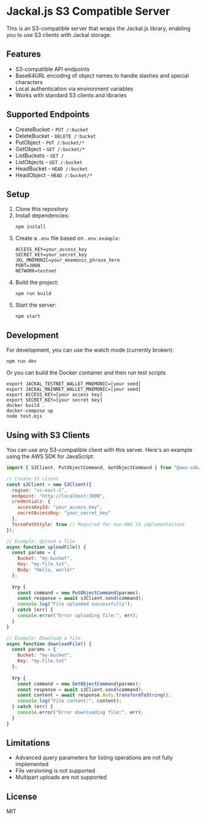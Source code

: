 # Jackal.js S3 Compatible Server

This is an S3-compatible server that wraps the Jackal.js library, enabling you to use S3 clients with Jackal storage.

## Features

- S3-compatible API endpoints
- Base64URL encoding of object names to handle slashes and special characters
- Local authentication via environment variables
- Works with standard S3 clients and libraries

## Supported Endpoints

- CreateBucket - `PUT /:bucket`
- DeleteBucket - `DELETE /:bucket`
- PutObject - `PUT /:bucket/*`
- GetObject - `GET /:bucket/*`
- ListBuckets - `GET /`
- ListObjects - `GET /:bucket`
- HeadBucket - `HEAD /:bucket`
- HeadObject - `HEAD /:bucket/*`

## Setup

1. Clone this repository
2. Install dependencies:
   ```
   npm install
   ```
3. Create a `.env` file based on `.env.example`:
   ```
   ACCESS_KEY=your_access_key
   SECRET_KEY=your_secret_key
   JKL_MNEMONIC=your_mnemonic_phrase_here
   PORT=3000
   NETWORK=testnet
   ```
4. Build the project:
   ```
   npm run build
   ```
5. Start the server:
   ```
   npm start
   ```

## Development

For development, you can use the watch mode (currently broken):

```
npm run dev
```

Or you can build the Docker container and then run test scripts
```
export JACKAL_TESTNET_WALLET_MNEMONIC=[your seed]
export JACKAL_MAINNET_WALLET_MNEMONIC=[your seed]
export ACCESS_KEY=[your access key]
export SECRET_KEY=[your secret key]
docker build .
docker-compose up
node test.mjs
```

## Using with S3 Clients

You can use any S3-compatible client with this server. Here's an example using the AWS SDK for JavaScript:

```javascript
import { S3Client, PutObjectCommand, GetObjectCommand } from "@aws-sdk/client-s3";

// Create S3 client
const s3Client = new S3Client({
  region: "us-east-1",
  endpoint: "http://localhost:3000",
  credentials: {
    accessKeyId: "your_access_key",
    secretAccessKey: "your_secret_key"
  },
  forcePathStyle: true // Required for non-AWS S3 implementations
});

// Example: Upload a file
async function uploadFile() {
  const params = {
    Bucket: "my-bucket",
    Key: "my-file.txt",
    Body: "Hello, world!"
  };
  
  try {
    const command = new PutObjectCommand(params);
    const response = await s3Client.send(command);
    console.log("File uploaded successfully");
  } catch (err) {
    console.error("Error uploading file:", err);
  }
}

// Example: Download a file
async function downloadFile() {
  const params = {
    Bucket: "my-bucket",
    Key: "my-file.txt"
  };
  
  try {
    const command = new GetObjectCommand(params);
    const response = await s3Client.send(command);
    const content = await response.Body.transformToString();
    console.log("File content:", content);
  } catch (err) {
    console.error("Error downloading file:", err);
  }
}
```

## Limitations

- Advanced query parameters for listing operations are not fully implemented
- File versioning is not supported
- Multipart uploads are not supported

## License

MIT